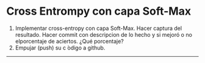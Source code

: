 # Cross Entrompy con capa Soft-Max

1.  Implementar cross-entropy con capa Soft-Max.  Hacer captura del resultado.   Hacer  commit  con  descripcion  de  lo  hecho  y  si  mejoró  o  no  elporcentaje de aciertos.  ¿Qué porcentaje?
2.  Empujar (push) su c ́odigo a github.

---
